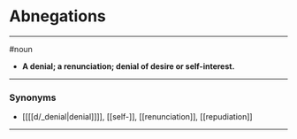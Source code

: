 # Abnegations
---
#noun
- **A denial; a renunciation; denial of desire or self-interest.**
---
### Synonyms
- [[[[d/_denial|denial]]]], [[self-]], [[renunciation]], [[repudiation]]
---
